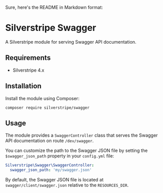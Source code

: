 Sure, here's the README in Markdown format:

# Silverstripe Swagger

A Silverstripe module for serving Swagger API documentation.

## Requirements

- Silverstripe 4.x

## Installation

Install the module using Composer:

```
composer require silverstripe/swagger
```

## Usage

The module provides a `SwaggerController` class that serves the Swagger API documentation on route `/dev/swagger`. 

You can customize the path to the Swagger JSON file by setting the `$swagger_json_path` property in your `config.yml` file:

```yaml
Silverstripe\Swagger\SwaggerController:
  swagger_json_path: 'my/swagger.json'
```

By default, the Swagger JSON file is located at `swagger/client/swagger.json` relative to the `RESOURCES_DIR`.
